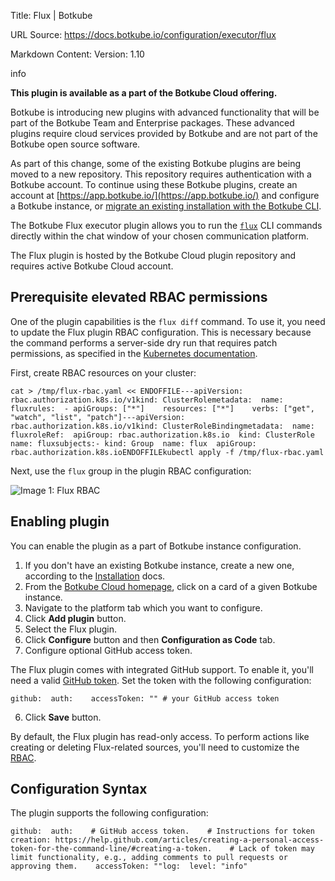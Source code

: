 Title: Flux | Botkube

URL Source: https://docs.botkube.io/configuration/executor/flux

Markdown Content:
Version: 1.10

info

**This plugin is available as a part of the Botkube Cloud offering.**

Botkube is introducing new plugins with advanced functionality that will be part of the Botkube Team and Enterprise packages. These advanced plugins require cloud services provided by Botkube and are not part of the Botkube open source software.

As part of this change, some of the existing Botkube plugins are being moved to a new repository. This repository requires authentication with a Botkube account. To continue using these Botkube plugins, create an account at [https://app.botkube.io/](https://app.botkube.io/) and configure a Botkube instance, or [migrate an existing installation with the Botkube CLI](https://docs.botkube.io/cli/migrating-installation-to-botkube-cloud).

The Botkube Flux executor plugin allows you to run the [`flux`](https://fluxcd.io/) CLI commands directly within the chat window of your chosen communication platform.

The Flux plugin is hosted by the Botkube Cloud plugin repository and requires active Botkube Cloud account.

Prerequisite elevated RBAC permissions[​](#prerequisite-elevated-rbac-permissions "Direct link to Prerequisite elevated RBAC permissions")
------------------------------------------------------------------------------------------------------------------------------------------

One of the plugin capabilities is the `flux diff` command. To use it, you need to update the Flux plugin RBAC configuration. This is necessary because the command performs a server-side dry run that requires patch permissions, as specified in the [Kubernetes documentation](https://kubernetes.io/docs/reference/using-api/api-concepts/#dry-run-authorization).

First, create RBAC resources on your cluster:

    cat > /tmp/flux-rbac.yaml << ENDOFFILE---apiVersion: rbac.authorization.k8s.io/v1kind: ClusterRolemetadata:  name: fluxrules:  - apiGroups: ["*"]    resources: ["*"]    verbs: ["get", "watch", "list", "patch"]---apiVersion: rbac.authorization.k8s.io/v1kind: ClusterRoleBindingmetadata:  name: fluxroleRef:  apiGroup: rbac.authorization.k8s.io  kind: ClusterRole  name: fluxsubjects:- kind: Group  name: flux  apiGroup: rbac.authorization.k8s.ioENDOFFILEkubectl apply -f /tmp/flux-rbac.yaml

Next, use the `flux` group in the plugin RBAC configuration:

![Image 1: Flux RBAC](https://docs.botkube.io/assets/images/flux-rbac-bfe6d7c972bcfd611669afd75a3bab20.png)

Enabling plugin[​](#enabling-plugin "Direct link to Enabling plugin")
---------------------------------------------------------------------

You can enable the plugin as a part of Botkube instance configuration.

1.  If you don't have an existing Botkube instance, create a new one, according to the [Installation](https://docs.botkube.io/) docs.
2.  From the [Botkube Cloud homepage](https://app.botkube.io/), click on a card of a given Botkube instance.
3.  Navigate to the platform tab which you want to configure.
4.  Click **Add plugin** button.
5.  Select the Flux plugin.
6.  Click **Configure** button and then **Configuration as Code** tab.
7.  Configure optional GitHub access token.

The Flux plugin comes with integrated GitHub support. To enable it, you'll need a valid [GitHub token](https://help.github.com/articles/creating-a-personal-access-token-for-the-command-line/#creating-a-token). Set the token with the following configuration:

    github:  auth:    accessToken: "" # your GitHub access token

6.  Click **Save** button.

By default, the Flux plugin has read-only access. To perform actions like creating or deleting Flux-related sources, you'll need to customize the [RBAC](https://docs.botkube.io/configuration/rbac#configuration).

Configuration Syntax[​](#configuration-syntax "Direct link to Configuration Syntax")
------------------------------------------------------------------------------------

The plugin supports the following configuration:

    github:  auth:    # GitHub access token.    # Instructions for token creation: https://help.github.com/articles/creating-a-personal-access-token-for-the-command-line/#creating-a-token.    # Lack of token may limit functionality, e.g., adding comments to pull requests or approving them.    accessToken: ""log:  level: "info"
